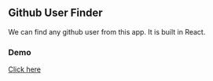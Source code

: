 ## Github User Finder

We can find any github user from this app. It is built in React. 

### Demo

<a href="https://github-user-finder-app.herokuapp.com/">Click here</a>
